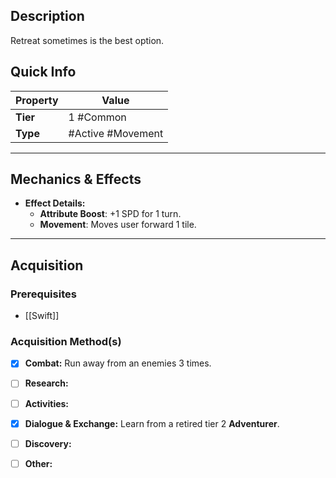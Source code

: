## Description
 Retreat sometimes is the best option.

## Quick Info
| Property | Value             |
| -------- | ----------------- |
| **Tier** | 1 #Common         |
| **Type** | #Active #Movement |

---

## Mechanics & Effects
- **Effect Details:**
    - **Attribute Boost**: +1 SPD for 1 turn.
    - **Movement**: Moves user forward 1 tile.

---

## Acquisition
### Prerequisites
- [[Swift]]

### Acquisition Method(s)
- [x] **Combat:** Run away from an enemies 3 times.
- [ ] **Research:** 
- [ ] **Activities:** 
- [x] **Dialogue & Exchange:** Learn from a retired tier 2 **Adventurer**.
- [ ] **Discovery:** 
- [ ] **Other:** 

